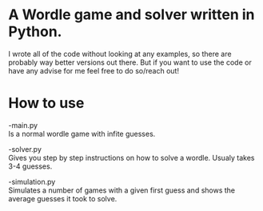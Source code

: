 # A Wordle game and solver written in Python.
I wrote all of the code without looking at any examples, so there are probably way better versions out there.
But if you want to use the code or have any advise for me feel free to do so/reach out!

# How to use
-main.py          
Is a normal wordle game with infite guesses.

-solver.py        
Gives you step by step instructions on how to solve a wordle. Usualy takes 3-4 guesses.

-simulation.py    
Simulates a number of games with a given first guess and shows the average guesses it took to solve.

